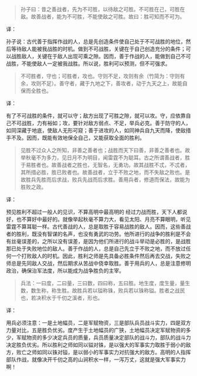 > 孙子曰：昔之善战者，先为不可胜，以待敌之可胜。不可胜在己，可胜在敌。故善战者，能为不可胜，不能使敌之可胜。故曰：胜可知而不可为。

译：

孙子说：古代善于指挥作战的人，总是先创造条件使自己处于不可战胜的地位，然后等待敌人能被我战胜的时机。做到不可战胜，关键在于自己创造充分的条件；可以战胜敌人，关键在于敌人出现可乘之隙。因而，善于作战的人，能做到自己不可战胜，不能使敌人一定被我战胜。所以说，胜利可以预测，但不可强求。

> 不可胜者，守也；可胜者，攻也。守则不足，攻则有余（竹简为：守则有余，攻则不足）。善守者，藏于九地之下，善攻者，动于九天之上，故能自保而全胜也。

译：

有了不可战胜的条件，就可以守；敌方出现了可胜之隙，就可以攻。守，应依靠自己不可战胜，力有裕如；攻，要针对敌方弱点、不足，举兵必克。善于防守的人，如同深藏于地底，使敌人无形可窥；善于进攻的人，如同神兵自九天而降，使敌措手不及。因而，既能有效地保全自己，又能获取全面的胜利。

> 见胜不过众人之所知，非善之善者也；战胜而天下曰善，非善之善者也。故举秋毫不为多力，见日月不为明目，闻雷霆不为聪耳。古之所谓善战者，胜于易胜者也。故善战者之胜也，无智名，无勇功。故其战胜不忒，不忒者，其所措必胜，胜已败者也。故善战者，立于不败之地，而不失敌之败也。是故胜兵先胜而后求战，败兵先战而后求胜。善用兵者，修道而保法，故能为胜败之政。

译：

预见胜利不超过一般人的见识，不算高明中最高明的 经过力战而胜，天下人都说好，也不算好中最好的。就像举起秋毫不算力大，看见太阳、月亮不算眼明，听见雷霆不算耳聪一样。古代善战的人，总是取胜于容易战胜的敌人。因而，这些善战者的胜利，既没有智谋的名声，也没有勇武的功劳。他所进行的战争的胜利是不会有丝毫误差的，之所以没有误差，是因为他们所进行的战斗举动是必胜的，是战胜那已处于失败地位的敌人。善于作战的人，总是自己先立于不败之地，而不放过任何一个打败敌人的时机。因此，胜利之师是先具备必胜条件然后再去交战，失败之师总是先同敌人交战，然后期求从苦战中侥幸取胜。善于用兵的人，总是注意修明政治，确保治军法度，所以能成为战争胜负的主宰。

> 兵法：一曰度，二曰量，三曰数，四曰称，五曰胜。地生度，度生量，量生数，数生称，称生胜。故胜兵若以镒称铢，败兵若以铢称镒。胜者之战民也，若决积水于千仞之溪者，形也。

译：

用兵必须注意：一是土地幅员，二是军赋物资，三是部队兵员战斗实力，四是双方力量对比，五是胜负优劣。度产生于土地幅员的广狭，土地幅员决定军赋物资的多少，军赋物资的多少决定兵员的质量，兵员质量决定部队的战斗力，部队的战斗力决定胜负优劣。所以胜利之师如同以镒对铢，是以强大的军事实力取胜于弱小的敌方，败亡之师如同以铢对镒，是以弱小的军事实力对抗强大的敌方。高明的人指挥部队作战，就像决开千仞之高的山涧积水一样，一泻万丈，这就是强大军事实力啊！
